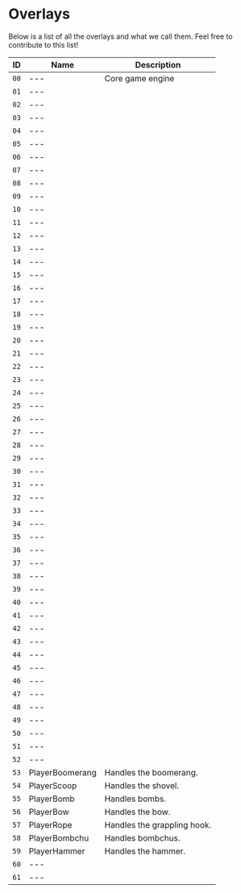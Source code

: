 # Overlays
Below is a list of all the overlays and what we call them. Feel free to contribute to this list!

 ID  | Name            | Description
-----|-----------------|-------------
`00` | ---             | Core game engine
`01` | ---             |
`02` | ---             |
`03` | ---             |
`04` | ---             |
`05` | ---             |
`06` | ---             |
`07` | ---             |
`08` | ---             |
`09` | ---             |
`10` | ---             |
`11` | ---             |
`12` | ---             |
`13` | ---             |
`14` | ---             |
`15` | ---             |
`16` | ---             |
`17` | ---             |
`18` | ---             |
`19` | ---             |
`20` | ---             |
`21` | ---             |
`22` | ---             |
`23` | ---             |
`24` | ---             |
`25` | ---             |
`26` | ---             |
`27` | ---             |
`28` | ---             |
`29` | ---             |
`30` | ---             |
`31` | ---             |
`32` | ---             |
`33` | ---             |
`34` | ---             |
`35` | ---             |
`36` | ---             |
`37` | ---             |
`38` | ---             |
`39` | ---             |
`40` | ---             |
`41` | ---             |
`42` | ---             |
`43` | ---             |
`44` | ---             |
`45` | ---             |
`46` | ---             |
`47` | ---             |
`48` | ---             |
`49` | ---             |
`50` | ---             |
`51` | ---             |
`52` | ---             |
`53` | PlayerBoomerang | Handles the boomerang.
`54` | PlayerScoop     | Handles the shovel.
`55` | PlayerBomb      | Handles bombs.
`56` | PlayerBow       | Handles the bow.
`57` | PlayerRope      | Handles the grappling hook.
`58` | PlayerBombchu   | Handles bombchus.
`59` | PlayerHammer    | Handles the hammer.
`60` | ---             |
`61` | ---             |

